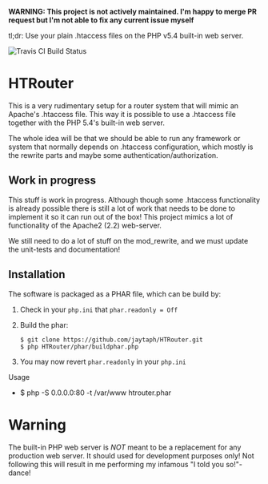 **WARNING: This project is not actively maintained. I'm happy to merge PR request but I'm not able to fix any current issue myself** 

tl;dr: Use your plain .htaccess files on the PHP v5.4 built-in web server.

![Travis CI Build Status](https://secure.travis-ci.org/jaytaph/HTRouter.png)

HTRouter
========
This is a very rudimentary setup for a router system that will mimic an Apache's .htaccess file. This way it is
possible to use a .htaccess file together with the PHP 5.4's built-in web server.

The whole idea will be that we should be able to run any framework or system that normally depends on .htaccess
configuration, which mostly is the rewrite parts and maybe some authentication/authorization.


Work in progress
----------------
This stuff is work in progress. Although though some .htaccess functionality is already possible there is still a lot of
work that needs to be done to implement it so it can run out of the box! This project mimics a lot of functionality of
the Apache2 (2.2) web-server.

We still need to do a lot of stuff on the mod_rewrite, and we must update the unit-tests and documentation!


Installation
------------

The software is packaged as a PHAR file, which can be build by:

 1. Check in your `php.ini` that `phar.readonly = Off`
 2. Build the phar:

        $ git clone https://github.com/jaytaph/HTRouter.git
        $ php HTRouter/phar/buildphar.php

 3. You may now revert `phar.readonly` in your `php.ini`

Usage

 * $ php -S 0.0.0.0:80 -t /var/www htrouter.phar

Warning
=======
The built-in PHP web server is *NOT* meant to be a replacement for any production web server. It should used for
development purposes only! Not following this will result in me performing my infamous "I told you so!"-dance!



